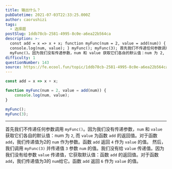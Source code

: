 ```yaml
---
title: 输出什么？
pubDatetime: 2021-07-03T22:33:25.000Z
author: caorushizi
tags:
  - 选择题
postSlug: 1ddb78cb-2581-4995-8c0e-a6ea22b564ca
description: >-
  const add = x => x + x; function myFunc(num = 2, value = add(num)) {
  console.log(num, value); } myFunc(); myFunc(3); 首先我们不传递任何参数调用
  myFunc()。因为我们没有传递参数，num 和 value 获取它们各自的默认值：num 为 2, 而 value 为函数 add 的
difficulty: 1
questionNumber: 143
source: https://fe.ecool.fun/topic/1ddb78cb-2581-4995-8c0e-a6ea22b564ca
---
```


```javascript
const add = x => x + x;

function myFunc(num = 2, value = add(num)) {
	console.log(num, value);
}

myFunc();
myFunc(3);
```

---

首先我们不传递任何参数调用 `myFunc()`。因为我们没有传递参数，`num` 和 `value` 获取它们各自的默认值：num 为 `2`, 而 `value` 为函数 `add` 的返回值。对于函数 `add`，我们传递值为2的 `num` 作为参数。函数 `add` 返回 `4` 作为 `value` 的值。
然后，我们调用 `myFunc(3)` 并传递值 `3` 参数 `num` 的值。我们没有给 `value` 传递值。因为我们没有给参数 `value` 传递值，它获取默认值：函数 `add` 的返回值。对于函数 `add`，我们传递值为3的 `num`给它。函数 `add` 返回 `6` 作为 `value` 的值。
